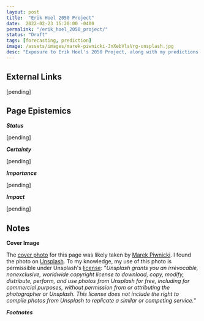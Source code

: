 ```yaml
---
layout: post
title:  "Erik Hoel 2050 Project"
date:  2022-02-23 15:20:00 -0400
permalink: "/erik_hoel_2050_project/"
status: "Draft"
tags: [forecasting, prediction]
image: /assets/images/marek-piwnicki-JnXebVlsVrg-unsplash.jpg
desc: "Exposure to Erik Hoel's 2050 Project, along with my predictions on the Metaculus question series on this project."
---
```


##



## External Links

[pending]

## Page Epistemics

___Status___

[pending]

___Certainty___

[pending]

___Importance___

[pending]

___Impact___

[pending]


## Notes

__Cover Image__

The [cover photo](https://unsplash.com/photos/JnXebVlsVrg) for this page was likely taken by [Marek Piwnicki](https://unsplash.com/@marekpiwnicki). I found the photo on [Unsplash](https://unsplash.com/). To my knowledge, my use of this photo is permissible under Unsplash's [license](https://unsplash.com/license): "_Unsplash grants you an irrevocable, nonexclusive, worldwide copyright license to download, copy, modify, distribute, perform, and use photos from Unsplash for free, including for commercial purposes, without permission from or attributing the photographer or Unsplash. This license does not include the right to compile photos from Unsplash to replicate a similar or competing service._"

___Footnotes___
